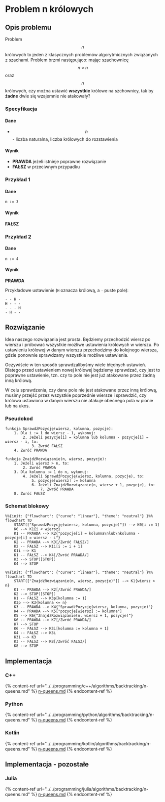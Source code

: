 # Problem n królowych

## Opis problemu

Problem $$n$$ królowych to jeden z klasycznych problemów algorytmicznych związanych z szachami. Problem brzmi następująco: mając szachownicę $$n\times n$$ oraz $$n$$ królowych, czy można ustawić **wszystkie** królowe na szchownicy, tak by **żadne** dwie się wzajemnie nie atakowały?

### Specyfikacja

#### Dane

- $$n$$ - liczba naturalna, liczba królowych do rozstawienia

#### Wynik

- **PRAWDA** jeżeli istnieje poprawne rozwiązanie
- **FAŁSZ** w przeciwnym przypadku

### Przykład 1

#### Dane

```
n := 3
```

#### Wynik

**FAŁSZ**

### Przykład 2

#### Dane

```
n := 4
```

#### Wynik

**PRAWDA**

Przykładowe ustawienie (`H` oznacza królową, a `-` puste pole):

```
- - H -
H - - -
- - - H
- H - -
```

## Rozwiązanie

Idea naszego rozwiązania jest prosta. Będziemy przechodzić wiersz po wierszu i próbować wszystkie możliwe ustawienia królowych w wierszu. Po ustawieniu królowej w danym wierszu przechodzimy do kolejnego wiersza, gdzie ponownie sprawdzamy wszystkie możliwe ustawienia.

Oczywiście w ten sposób sprawdzalibyśmy wiele błędnych ustawień. Dlatego przed ustawieniem nowej królowej będziemy sprawdzać, czy jest to poprawne ustawienie, tzn. czy to pole nie jest już atakowane przez żadną inną królową.

W celu sprawdzenia, czy dane pole nie jest atakowane przez inną królową, musimy przejść przez wszystkie poprzednie wiersze i sprawdzić, czy królowa ustawiona w danym wierszu nie atakuje obecnego pola w pionie lub na ukos.

### Pseudokod

```
funkcja SprawdźPozycję(wiersz, kolumna, pozycje):
    1. Dla i := 1 do wiersz - 1, wykonuj:
        2. Jeżeli pozycje[i] = kolumna lub kolumna - pozycje[i] = wiersz - i, to:
            3. Zwróć FAŁSZ
    4. Zwróć PRAWDA
```

```
funkcja ZnajdźRozwiązanie(n, wiersz, pozycje):
    1. Jeżeli wiersz > n, to:
        2. Zwróć PRAWDA
    3. Dla kolumna := 1 do n, wykonuj:
        4. Jeżeli SprawdźPozycję(wiersz, kolumna, pozycje), to:
            5. pozycje[wiersz] := kolumna
            6. Jeżeli ZnajdźRozwiązanie(n, wiersz + 1, pozycje), to:
                7. Zwróć PRAWDA
    8. Zwróć FAŁSZ
```

### Schemat blokowy

```mermaid
%%{init: {"flowchart": {"curve": "linear"}, "theme": "neutral"} }%%
flowchart TD
    START(["SprawdźPozycję(wiersz, kolumna, pozycje)"]) --> K0[i := 1]
    K0 --> K1{i < wiersz}
    K1 -- PRAWDA --> K2{"pozycje[i] = kolumna\nlub\nkolumna - pozycje[i] = wiersz - i"}
    K2 -- PRAWDA --> K3[/Zwróć FAŁSZ/]
    K2 -- FAŁSZ --> K1i[i := i + 1]
    K1i --> K1
    K1 -- FAŁSZ --> K4[/Zwróć PRAWDA/]
    K3 --> STOP([STOP])
    K4 --> STOP
```

```mermaid
%%{init: {"flowchart": {"curve": "linear"}, "theme": "neutral"} }%%
flowchart TD
    START(["ZnajdźRozwiązanie(n, wiersz, pozycje)"]) --> K1{wiersz > n}
    K1 -- PRAWDA --> K2[/Zwróć PRAWDA/]
    K2 --> STOP([STOP])
    K1 -- FAŁSZ --> K3p[kolumna := 1]
    K3p --> K3{kolumna <= n}
    K3 -- PRAWDA --> K4{"SprawdźPozycję(wiersz, kolumna, pozycje)"}
    K4 -- PRAWDA --> K5["pozycje[wiersz] := kolumna"]
    K5 --> K6{"ZnajdźRozwiązanie(n, wiersz + 1, pozycje)"}
    K6 -- PRAWDA --> K7[/Zwróć PRAWDA/]
    K7 --> STOP
    K6 -- FAŁSZ --> K3i[kolumna := kolumna + 1]
    K4 -- FAŁSZ --> K3i
    K3i --> K3
    K3 -- FAŁSZ --> K8[/Zwróć FAŁSZ/]
    K8 --> STOP
```

## Implementacja

### C++

{% content-ref url="../../programming/c++/algorithms/backtracking/n-queens.md" %}
[n-queens.md](../../programming/c++/algorithms/backtracking/n-queens.md)
{% endcontent-ref %}

### Python

{% content-ref url="../../programming/python/algorithms/backtracking/n-queens.md" %}
[n-queens.md](../../programming/python/algorithms/backtracking/n-queens.md)
{% endcontent-ref %}

### Kotlin

{% content-ref url="../../programming/kotlin/algorithms/backtracking/n-queens.md" %}
[n-queens.md](../../programming/kotlin/algorithms/backtracking/n-queens.md)
{% endcontent-ref %}

## Implementacja - pozostałe

### Julia

{% content-ref url="../../programming/julia/algorithms/backtracking/n-queens.md" %}
[n-queens.md](../../programming/julia/algorithms/backtracking/n-queens.md)
{% endcontent-ref %}
